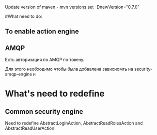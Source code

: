 

Update version of maven - mvn versions:set -DnewVersion="0.7.0"



#What need to do:

## To enable action engine


## AMQP

Есть авторизация по AMQP по токену.

Для этого необходимо чтобы была добавлена зависиомть на security-amqp-engine и 


# What's need to redefine

## Common security engine

Need to redefine AbstractLoginAction, AbstractReadRolesAction and AbstractReadUserAction


